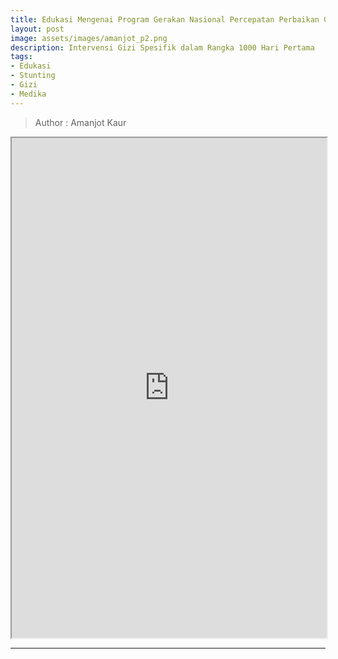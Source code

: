 ```yaml
---
title: Edukasi Mengenai Program Gerakan Nasional Percepatan Perbaikan Gizi Dalam Rangka Perbaikan Gizi Untuk Mencapai Intervensi Gizi Spesifik
layout: post
image: assets/images/amanjot_p2.png
description: Intervensi Gizi Spesifik dalam Rangka 1000 Hari Pertama
tags:
- Edukasi
- Stunting
- Gizi
- Medika
---
```



> Author : Amanjot Kaur


<p>
  <center>
  <iframe src="https://drive.google.com/file/d/1ucWeiRPzMlYIR3Ev-m_UtcZ37-eNvRpK/preview" width="100%" height="800rem"> </iframe>
  </center>
</p>


***
